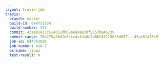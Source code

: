 ```yaml
---
layout: travis-job
travis:
  branch: master
  build-id: 644751834
  build-number: 414
  commit: 43ae01a73c514651db67a6aaae3bf9557ba46239
  commit-range: 70a275a90d7e3ccc4afda0c7b8b24f215833d857...43ae01a73c514651db67a6aaae3bf9557ba46239
  job-id: 644751836
  job-number: 414.2
  os-name: linux
  test-result: 0
---
```

